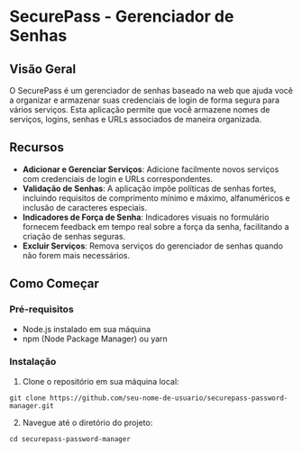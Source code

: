 # SecurePass - Gerenciador de Senhas

## Visão Geral
O SecurePass é um gerenciador de senhas baseado na web que ajuda você a organizar e armazenar suas credenciais de login de forma segura para vários serviços. Esta aplicação permite que você armazene nomes de serviços, logins, senhas e URLs associados de maneira organizada.

## Recursos
- **Adicionar e Gerenciar Serviços**: Adicione facilmente novos serviços com credenciais de login e URLs correspondentes.
- **Validação de Senhas**: A aplicação impõe políticas de senhas fortes, incluindo requisitos de comprimento mínimo e máximo, alfanuméricos e inclusão de caracteres especiais.
- **Indicadores de Força de Senha**: Indicadores visuais no formulário fornecem feedback em tempo real sobre a força da senha, facilitando a criação de senhas seguras.
- **Excluir Serviços**: Remova serviços do gerenciador de senhas quando não forem mais necessários.

## Como Começar
### Pré-requisitos
- Node.js instalado em sua máquina
- npm (Node Package Manager) ou yarn

### Instalação
1. Clone o repositório em sua máquina local:

```
git clone https://github.com/seu-nome-de-usuario/securepass-password-manager.git
```
2. Navegue até o diretório do projeto:
```
cd securepass-password-manager
```
